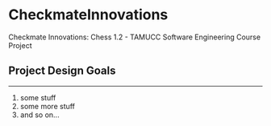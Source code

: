 # CheckmateInnovations
Checkmate Innovations: Chess 1.2 - TAMUCC Software Engineering Course Project

## Project Design Goals
---
1. some stuff
2. some more stuff
3. and so on...
